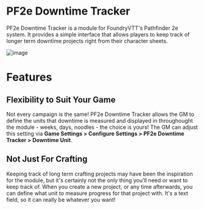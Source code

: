 # PF2e Downtime Tracker

PF2e Downtime Tracker is a module for FoundryVTT's Pathfinder 2e system. It provides a simple interface that allows players to keep track of longer term downtime projects right from their character sheets.

![image](https://github.com/user-attachments/assets/8d668372-9560-47f5-ba13-f4ecb175b2b2)


# Features

## Flexibility to Suit Your Game
Not every campaign is the same! PF2e Downtime Tracker allows the GM to define the units that downtime is measured and displayed in throughought the module - weeks, days, noodles - the choice is yours! The GM can adjust this setting via **Game Settings > Configure Settings > PF2e Downtime Tracker > Downtime Unit**.

## Not Just For Crafting
Keeping track of long term crafting projects may have been the inspiration for the module, but it's certainly not the only thing you'll need or want to keep track of. When you create a new project, or any time afterwards, you can define what unit to measure progress for that project with. It's a text field, so it can really be whatever you want!

